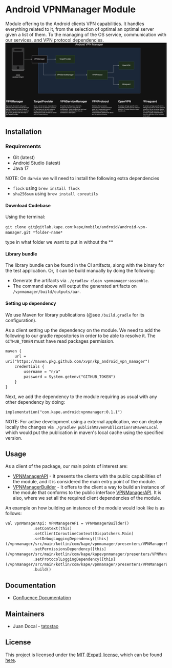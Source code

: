 # Android VPNManager Module

Module offering to the Android clients VPN capabilities. It handles everything related to it, from the selection of optimal an optimal server given a list of them. To the managing of the OS service, communication with our services, and VPN protocol dependencies.
![Diagram](diagrams/diagram.png)

## Installation

### Requirements
- Git (latest)
- Android Studio (latest)
- Java 17

NOTE: On `darwin` we will need to install the following extra dependencies

- `flock` using `brew install flock`
- `sha256sum` using `brew install coreutils`

#### Download Codebase
Using the terminal:

`git clone git@gitlab.kape.com:kape/mobile/android/android-vpn-manager.git *folder-name*`

type in what folder we want to put in without the **

#### Library bundle

The library bundle can be found in the CI artifacts, along with the binary for the test application. Or, it can be build manually by doing the following:
* Generate the artifacts via `./gradlew clean vpnmanager:assemble`.
* The command above will output the generated artifacts on `/vpnmanager/build/outputs/aar`.

#### Setting up dependency

We use Maven for library publications (@see `/build.gradle` for its configuration).

As a client setting up the dependency on the module. We need to add the following to our gradle repositories in order to be able to resolve it. The `GITHUB_TOKEN` must have read packages permission.
```
maven {
    url = uri("https://maven.pkg.github.com/xvpn/kp_android_vpn_manager")
    credentials {
        username = "n/a"
        password = System.getenv("GITHUB_TOKEN")
    }
}
```
Next, we add the dependency to the module requiring as usual with any other dependency by doing:
```
implementation("com.kape.android:vpnmanager:0.1.1")
```

NOTE: For active development using a external application, we can deploy locally the changes via `./gradlew publishMavenPublicationToMavenLocal` which would put the publication in maven's local cache using the specified version.

## Usage
As a client of the package, our main points of interest are:

* [VPNManagerAPI](/vpnmanager/src/main/java/com/kape/vpnmanager/presenters/VPNManagerAPI.kt) - It presents the clients with the public capabilities of the module, and it is considered the main entry point of the module.
* [VPNManagerBuilder](/vpnmanager/src/main/java/com/kape/vpnmanager/presenters/VPNManagerBuilder.kt) - It offers to the client a way to build an instance of the module that conforms to the public interface [VPNManagerAPI](/vpnmanager/src/main/java/com/kape/vpnmanager/presenters/VPNManagerAPI.kt). It is also, where we set all the required client dependencies of the module.

An example on how building an instance of the module would look like is as follows:

```
val vpnManagerApi: VPNManagerAPI = VPNManagerBuilder()
            .setContext(this)
            .setClientCoroutineContext(Dispatchers.Main)
            .setDebugLoggingDependency([this](/vpnmanager/src/main/kotlin/com/kape/vpnmanager/presenters/VPNManagerBuilder.kt))
            .setPermissionsDependency([this](/vpnmanager/src/main/kotlin/com/kape/kapevpnmanager/presenters/VPNManagerBuilder.kt))
            .setProtocolLoggingDependency([this](/vpnmanager/src/main/kotlin/com/kape/vpnmanager/presenters/VPNManagerBuilder.kt))
            .build()
```

## Documentation

* [Confluence Documentation](https://polymoon.atlassian.net/wiki/spaces/AR/pages/2694971788/VPN+Manager+mobile)

## Maintainers

- Juan Docal - [tatostao](https://github.com/tatostao)

## License

This project is licensed under the [MIT (Expat) license](https://choosealicense.com/licenses/mit/), which can be found [here](/LICENSE).